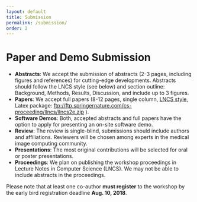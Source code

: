 ```yaml
---
layout: default
title: Submission
permalink: /submission/
order: 2
---
```

# Paper and Demo Submission

* **Abstracts**: We accept the submission of abstracts (2-3 pages, including figures and references) for cutting-edge developments. Abstracts should follow the LNCS style (see below) and section outline: Background, Methods, Results, Discussion, and include up to 3 figures. 
* **Papers**: We accept full papers (8-12 pages, single column, [LNCS style](http://www.springer.com/de/it-informatik/lncs/conference-proceedings-guidelines), Latex package: ftp://ftp.springernature.com/cs-proceeding/llncs/llncs2e.zip ). 
* **Software Demos**: Both, accepted abstracts and full papers have the option to apply for presenting an on-site software demo. 
* **Review**: The review is single-blind, submissions should include authors and affiliations. Reviewers will be chosen among experts in the medical image computing community.
* **Presentations**: The most original contributions will be selected for oral or poster presentations.
* **Proceedings**: We plan on publishing the workshop proceedings in Lecture Notes in Computer Science (LNCS). We may not be able to include abstracts in the proceedings.

Please note that at least one co-author **must register** to the workshop by the early bird registration deadline **Aug. 10, 2018**.
